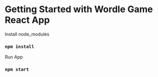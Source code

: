 # Getting Started with Wordle Game React App

Install node_modules

### `npm install`

Run App

### `npm start`

